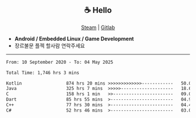<h2 align="center"> ☕ Hello </h2>

<p align="center">
  <a href="https://steamcommunity.com/id/Niforances/">Steam</a> |
  <a href="https://gitlab.com/niforances">Gitlab</a>
</p>

 - **Android / Embedded Linux / Game Development**
 - 장르불문 플젝 할사람 연락주세요

------

<!--START_SECTION:waka-->

```txt
From: 10 September 2020 - To: 04 May 2025

Total Time: 1,746 hrs 3 mins

Kotlin                 874 hrs 20 mins >>>>>>>>>>>>>------------   50.08 %
Java                   325 hrs 7 mins  >>>>>--------------------   18.62 %
C                      158 hrs 1 min   >>-----------------------   09.05 %
Dart                   85 hrs 55 mins  >------------------------   04.92 %
C++                    77 hrs 30 mins  >------------------------   04.44 %
C#                     52 hrs 46 mins  >------------------------   03.02 %
```

<!--END_SECTION:waka-->
